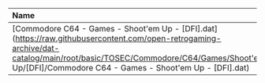 |Name|Size|
|:---|---:|
|[Commodore C64 - Games - Shoot'em Up - [DFI].dat](https://raw.githubusercontent.com/open-retrogaming-archive/dat-catalog/main/root/basic/TOSEC/Commodore/C64/Games/Shoot'em Up/[DFI]/Commodore C64 - Games - Shoot'em Up - [DFI].dat)|10567|
